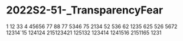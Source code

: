 # 2022S2-51-_TransparencyFear

1
 12
33
4 45656 77 88 77
5346
75 
2134 52
536
62
1235
625
526
5672
12314`15
124124
215123421
125132
123414
1241516
2151165
1231
